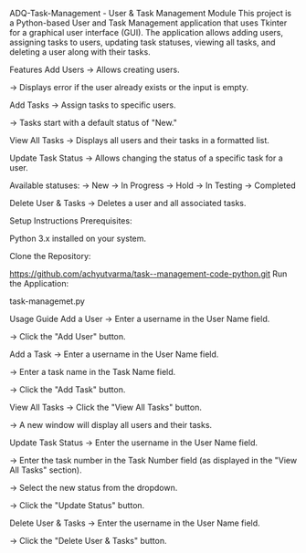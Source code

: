 ADQ-Task-Management - User & Task Management Module
This project is a Python-based User and Task Management application that uses Tkinter for a graphical user interface (GUI). The application allows adding users, assigning tasks to users, updating task statuses, viewing all tasks, and deleting a user along with their tasks.

Features
Add Users
-> Allows creating users.

-> Displays error if the user already exists or the input is empty.

Add Tasks
-> Assign tasks to specific users.

-> Tasks start with a default status of "New."

View All Tasks
-> Displays all users and their tasks in a formatted list.

Update Task Status
-> Allows changing the status of a specific task for a user.

Available statuses:
-> New -> In Progress -> Hold -> In Testing -> Completed

Delete User & Tasks
-> Deletes a user and all associated tasks.

Setup Instructions
Prerequisites:

Python 3.x installed on your system.

Clone the Repository:

https://github.com/achyutvarma/task--management-code-python.git
Run the Application:

task-managemet.py

Usage Guide
Add a User
-> Enter a username in the User Name field.

-> Click the "Add User" button.

Add a Task
-> Enter a username in the User Name field.

-> Enter a task name in the Task Name field.

-> Click the "Add Task" button.

View All Tasks
-> Click the "View All Tasks" button.

-> A new window will display all users and their tasks.

Update Task Status
-> Enter the username in the User Name field.

-> Enter the task number in the Task Number field (as displayed in the "View All Tasks" section).

-> Select the new status from the dropdown.

-> Click the "Update Status" button.

Delete User & Tasks
-> Enter the username in the User Name field.

-> Click the "Delete User & Tasks" button.
